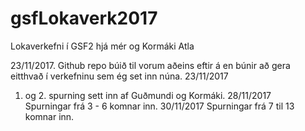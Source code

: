 # gsfLokaverk2017
Lokaverkefni í GSF2 hjá mér og Kormáki Atla

23/11/2017.
Github repo búið til vorum aðeins eftir á en búnir að gera eitthvað í verkefninu sem ég set inn núna.
23/11/2017
1. og 2. spurning sett inn af Guðmundi og Kormáki.
28/11/2017  
Spurningar frá 3 - 6 komnar inn.
30/11/2017 
Spurningar frá 7 til 13 komnar inn.
